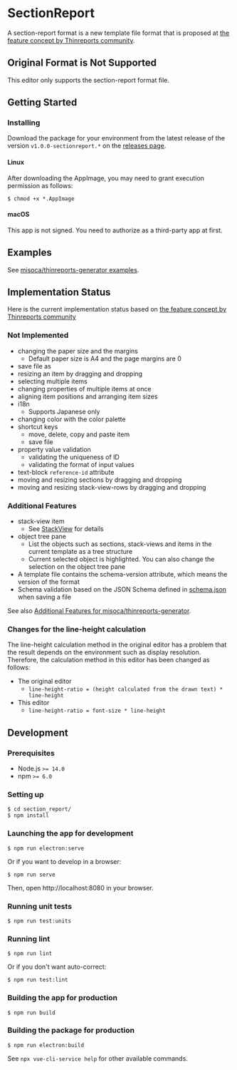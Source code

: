 # SectionReport

A section-report format is a new template file format that is proposed at [the feature concept by Thinreports community](https://github.com/thinreports/thinreports/issues/7).

## Original Format is Not Supported

This editor only supports the section-report format file.

## Getting Started

### Installing

Download the package for your environment from the latest release of the version `v1.0.0-sectionreport.*` on the [releases page](https://github.com/misoca/thinreports-editor/releases).

#### Linux

After downloading the AppImage, you may need to grant execution permission as follows:

```
$ chmod +x *.AppImage
```

#### macOS

This app is not signed. You need to authorize as a third-party app at first.

## Examples

See [misoca/thinreports-generator examples](https://github.com/misoca/thinreports-generator/blob/section-report/README_FOR_SECTION_REPORT.md#examples).

## Implementation Status

Here is the current implementation status based on [the feature concept by Thinreports community](https://github.com/thinreports/thinreports/issues/7)

### Not Implemented

- changing the paper size and the margins
  - Default paper size is A4 and the page margins are 0
- save file as
- resizing an item by dragging and dropping
- selecting multiple items
- changing properties of multiple items at once
- aligning item positions and arranging item sizes
- i18n
   - Supports Japanese only
- changing color with the color palette
- shortcut keys
   - move, delete, copy and paste item
   - save file
- property value validation
   - validating the uniqueness of ID
   - validating the format of input values
- text-block `reference-id` attribute
- moving and resizing sections by dragging and dropping
- moving and resizing stack-view-rows by dragging and dropping

### Additional Features

- stack-view item
  - See [StackView](https://github.com/misoca/thinreports-generator/blob/section-report/test/features/section_report_stack_view/README.md) for details
- object tree pane
  - List the objects such as sections, stack-views and items in the current template as a tree structure
  - Current selected object is highlighted. You can also change the selection on the object tree pane
- A template file contains the schema-version attribute, which means the version of the format
- Schema validation based on the JSON Schema defined in [schema.json](src/store/lib/layout-schema/schema.json) when saving a file

See also [Additional Features for misoca/thinreports-generator](https://github.com/misoca/thinreports-generator/blob/section-report/README_FOR_SECTION_REPORT.md#additional-features).

### Changes for the line-height calculation

The line-height calculation method in the original editor has a problem that the result depends on the environment such as display resolution.
Therefore, the calculation method in this editor has been changed as follows:

- The original editor
  - `line-height-ratio = (height calculated from the drawn text) * line-height`
- This editor
  - `line-height-ratio = font-size * line-height`

## Development

### Prerequisites

- Node.js `>= 14.0`
- npm `>= 6.0`

### Setting up

```
$ cd section_report/
$ npm install
```

### Launching the app for development

```
$ npm run electron:serve
```

Or if you want to develop in a browser:

```
$ npm run serve
```

Then, open http://localhost:8080 in your browser.

### Running unit tests

```
$ npm run test:units
```

### Running lint

```
$ npm run lint
```

Or if you don't want auto-correct:

```
$ npm run test:lint
```

### Building the app for production

```
$ npm run build
```

### Building the package for production

```
$ npm run electron:build
```

See `npx vue-cli-service help` for other available commands.
